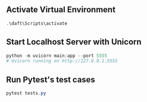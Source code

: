## Activate Virtual Environment
```PowerShell
.\daft\Scripts\activate
```

## Start Localhost Server with Unicorn
```PowerShell
python -m uvicorn main:app --port 5555
# Uvicorn running on http://127.0.0.1:5555
```

## Run Pytest's test cases
```PowerShell
pytest tests.py
```